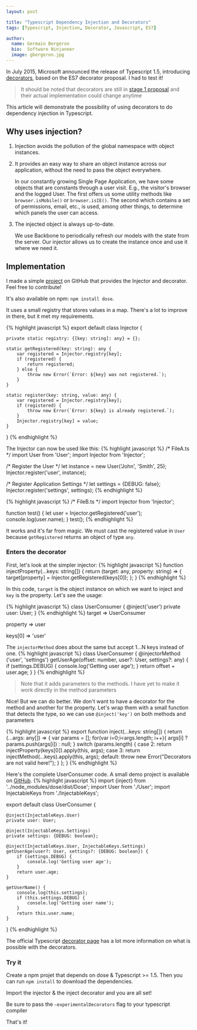 ```yaml
---
layout: post

title: "Typescript Dependency Injection and Decorators"
tags: [Typescript, Injection, Decorator, Javascript, ES7]

author:
  name: Germain Bergeron
  bio:  Software Ninjaneer
  image: gbergeron.jpg
---
```


In July 2015, Microsoft announced the release of Typescript 1.5, introducing [decorators]( https://github.com/Microsoft/TypeScript/wiki/What's-new-in-TypeScript#decorators), based on the ES7 decorator proposal. I had to test it!

<!-- more -->

>It should be noted that decorators are still in [stage 1 proposal](https://github.com/wycats/javascript-decorators) and their actual implementation could change anytime 

This article will demonstrate the possibility of using decorators to do dependency injection in Typescript.

## Why uses injection?

1.	Injection avoids the pollution of the global namespace with object instances.

2.	It provides an easy way to share an object instance across our application, without the need to pass the object everywhere.
    
    In our constantly growing Single Page Application, we have some objects that are constants through a user visit. E.g., the visitor's browser and the logged User. The first offers us some utility methods like `browser.isMobile()` or `browser.isIE()`. The second which contains a set of permissions, email, etc., is used, among other things, to determine which panels the user can access.

3.	The injected object is always up-to-date.

    We use Backbone to periodically refresh our models with the state from the server. Our injector allows us to create the instance once and use it where we need it.


## Implementation

I made a simple [project]( https://github.com/GermainBergeron/dose) on GitHub that provides the Injector and decorator. Feel free to contribute!
 
It's also available on npm: `npm install dose`.

It uses a small registry that stores values in a map. There's a lot to improve in there, but it met my requirements.

{% highlight javascript %}
export default class Injector {

    private static registry: {[key: string]: any} = {};

    static getRegistered(key: string): any {
        var registered = Injector.registry[key];
        if (registered) {
            return registered;
        } else {
            throw new Error(`Error: ${key} was not registered.`);
        }
    }

    static register(key: string, value: any) {
        var registered = Injector.registry[key];
        if (registered) {
            throw new Error(`Error: ${key} is already registered.`);
        }
        Injector.registry[key] = value;
    }
}
{% endhighlight %}

The Injector can now be used like this:
{% highlight javascript %}
/* FileA.ts */
import User from 'User';
import Injector from 'Injector';

/* Register the User */
let instance = new User('John', 'Smith', 25);
Injector.register('user', instance);

/* Register Application Settings */
let settings = {DEBUG: false};
Injector.register('settings', settings);
{% endhighlight %}

{% highlight javascript %}
/* FileB.ts */ 
import Injector from 'Injector';

function test() {
    let user = <User>Injector.getRegistered('user');
    console.log(user.name);
}
test();
{% endhighlight %}

It works and it's far from magic. We must cast the registered value in `User` because `getRegistered` returns an object of type `any`.

### Enters the decorator
First, let's look at the simpler injector:
{% highlight javascript %}
function injectProperty(...keys: string[]) {
    return (target: any, property: string) => {
        target[property] = Injector.getRegistered(keys[0]);
    };
}
{% endhighlight %}

In this code, `target` is the object instance on which we want to inject and `key` is the property. Let's see the usage:

{% highlight javascript %}
class UserConsumer {
    @inject('user')
    private user: User;
}
{% endhighlight %}
target => UserConsumer

property => user

keys[0] => 'user'

The `injectorMethod` does about the same but accept 1…N keys instead of one.
{% highlight javascript %}
class UserConsumer {
    @injectorMethod ('user', 'settings')
    getUserAge(offset: number, user?: User, settings?: any) {
        if (settings.DEBUG) {
            console.log('Getting user age');
        }
        return offset + user.age;
    }
}
{% endhighlight %}

>Note that it adds parameters to the methods. I have yet to make it work directly in the method parameters

Nice! But we can do better. We don't want to have a decorator for the method and another for the property. Let's wrap them with a small function that detects the type, so we can use `@inject('key')` on both methods and parameters

{% highlight javascript %}
export function inject(...keys: string[]) {
    return (...args: any[]) => {
        var params = [];
        for(var i=0;i<args.length; i++){
            args[i] ? params.push(args[i]) : null;
        }
        switch (params.length) {
            case 2:
                return injectProperty(keys[0]).apply(this, args);
            case 3:
                return injectMethod(...keys).apply(this, args);
            default:
                throw new Error("Decorators are not valid here!");
        }
    };
}
{% endhighlight %}

Here's the complete UserConsumer code. A small demo project is available on [GitHub](https://github.com/GermainBergeron/injector).
{% highlight javascript %}
import {inject} from '../node_modules/dose/dist/Dose';
import User from './User';
import InjectableKeys from './InjectableKeys';

export default class UserConsumer {

    @inject(InjectableKeys.User)
    private user: User;

    @inject(InjectableKeys.Settings)
    private settings: {DEBUG: boolean};

    @inject(InjectableKeys.User, InjectableKeys.Settings)
    getUserAge(user?: User, settings?: {DEBUG: boolean}) {
        if (settings.DEBUG) {
            console.log('Getting user age');
        }
        return user.age;
    }

    getUserName() {
        console.log(this.settings);
        if (this.settings.DEBUG) {
            console.log('Getting user name');
        }
        return this.user.name;
    }
}
{% endhighlight %}

The official Typescript [decorator page](https://github.com/Microsoft/TypeScript-Handbook/blob/master/pages/Decorators.md) has a lot more information on what is possible with the decorators.

### Try it
Create a npm projet that depends on dose & Typescript >= 1.5. Then you can run `npm install` to download the dependencies. 

Import the injector & the inject decorator and you are all set!

Be sure to pass the `–experimentalDecorators` flag to your typescript compiler 

That's it!
